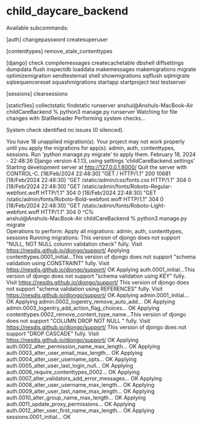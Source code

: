# child_daycare_backend

Available subcommands:

[auth]
    changepassword
    createsuperuser

[contenttypes]
    remove_stale_contenttypes

[django]
    check
    compilemessages
    createcachetable
    dbshell
    diffsettings
    dumpdata
    flush
    inspectdb
    loaddata
    makemessages
    makemigrations
    migrate
    optimizemigration
    sendtestemail
    shell
    showmigrations
    sqlflush
    sqlmigrate
    sqlsequencereset
    squashmigrations
    startapp
    startproject
    test
    testserver

[sessions]
    clearsessions

[staticfiles]
    collectstatic
    findstatic
    runserver
anshul@Anshuls-MacBook-Air childCareBackend % python3 manage.py runserver
Watching for file changes with StatReloader
Performing system checks...

System check identified no issues (0 silenced).

You have 18 unapplied migration(s). Your project may not work properly until you apply the migrations for app(s): admin, auth, contenttypes, sessions.
Run 'python manage.py migrate' to apply them.
February 18, 2024 - 22:48:26
Django version 4.1.13, using settings 'childCareBackend.settings'
Starting development server at http://127.0.0.1:8000/
Quit the server with CONTROL-C.
[18/Feb/2024 22:48:30] "GET / HTTP/1.1" 200 10681
[18/Feb/2024 22:48:30] "GET /static/admin/css/fonts.css HTTP/1.1" 304 0
[18/Feb/2024 22:48:30] "GET /static/admin/fonts/Roboto-Regular-webfont.woff HTTP/1.1" 304 0
[18/Feb/2024 22:48:30] "GET /static/admin/fonts/Roboto-Bold-webfont.woff HTTP/1.1" 304 0
[18/Feb/2024 22:48:30] "GET /static/admin/fonts/Roboto-Light-webfont.woff HTTP/1.1" 304 0
^C%                                                                                                                                                
anshul@Anshuls-MacBook-Air childCareBackend % python3 manage.py migrate  
Operations to perform:
  Apply all migrations: admin, auth, contenttypes, sessions
Running migrations:
This version of djongo does not support "NULL, NOT NULL column validation check" fully. Visit https://nesdis.github.io/djongo/support/
  Applying contenttypes.0001_initial...This version of djongo does not support "schema validation using CONSTRAINT" fully. Visit https://nesdis.github.io/djongo/support/
 OK
  Applying auth.0001_initial...This version of djongo does not support "schema validation using KEY" fully. Visit https://nesdis.github.io/djongo/support/
This version of djongo does not support "schema validation using REFERENCES" fully. Visit https://nesdis.github.io/djongo/support/
 OK
  Applying admin.0001_initial... OK
  Applying admin.0002_logentry_remove_auto_add... OK
  Applying admin.0003_logentry_add_action_flag_choices... OK
  Applying contenttypes.0002_remove_content_type_name...This version of djongo does not support "COLUMN DROP NOT NULL " fully. Visit https://nesdis.github.io/djongo/support/
This version of djongo does not support "DROP CASCADE" fully. Visit https://nesdis.github.io/djongo/support/
 OK
  Applying auth.0002_alter_permission_name_max_length... OK
  Applying auth.0003_alter_user_email_max_length... OK
  Applying auth.0004_alter_user_username_opts... OK
  Applying auth.0005_alter_user_last_login_null... OK
  Applying auth.0006_require_contenttypes_0002... OK
  Applying auth.0007_alter_validators_add_error_messages... OK
  Applying auth.0008_alter_user_username_max_length... OK
  Applying auth.0009_alter_user_last_name_max_length... OK
  Applying auth.0010_alter_group_name_max_length... OK
  Applying auth.0011_update_proxy_permissions... OK
  Applying auth.0012_alter_user_first_name_max_length... OK
  Applying sessions.0001_initial... OK